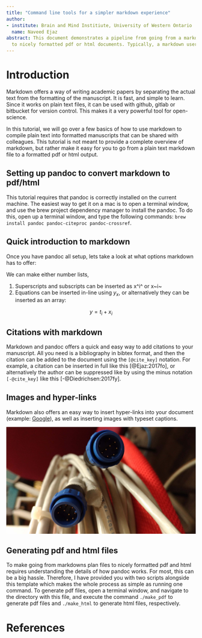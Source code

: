 ```yaml
---
title: "Command line tools for a simpler markdown experience"
author:
- institute: Brain and Mind Institiute, University of Western Ontario
  name: Naveed Ejaz
abstract: This document demonstrates a pipeline from going from a markdown document
  to nicely formatted pdf or html documents. Typically, a markdown user would have to understand third party tools like pandoc which offer ways of converting from markdown to pdf/html. This can be daunting for novice users, Therefore, I have provided a set of command line tools that makes the process of providing input to the pandoc compiler as simple as executing a single line. The command line tools handle everything from linking the bibliography file to providing default templates for formatting the desired output files. Templates are provided for compiling markdown files directly to html using a cascade style-sheet, and for converting markdown to pdf indirectly by first compiling to latex and then to pdf. Experience users will be able to modify the command line tools and the templates that accompany this tutorial to finely control the output files. Further details are provided in the make_pdf and make_html command line tools. Hopefully, these command line tools and templates help make the whole markdown process very simple for you!
---
```


# Introduction

Markdown offers a way of writing academic papers by separating the actual text from the formatting of the manuscript. It is fast, and simple to learn. Since it works on plain text files, it can be used with github, gitlab or bitbucket for version control. This makes it a very powerful tool for open-science. 

In this tutorial, we will go over a few basics of how to use markdown to compile plain text into formatted manuscripts that can be shared with colleagues. This tutorial is not meant to provide a complete overview of markdown, but rather make it easy for you to go from a plain text markdown file to a formatted pdf or html output.

## Setting up pandoc to convert markdown to pdf/html

This tutorial requires that pandoc is correctly installed on the current machine. The easiest way to get it on a mac is to open a terminal window, and use the brew project dependency manager to install the pandoc. To do this, open up a terminal window, and type the following commands: `brew install pandoc pandoc-citeproc pandoc-crossref`.

## Quick introduction to markdown

Once you have pandoc all setup, lets take a look at what options markdown has to offer: 

We can make either number lists,

1. Superscripts and subscripts can be inserted as x^i^ or x~i~  
2. Equations can be inserted in-line using $y_x$, or alternatively they can be inserted as an array:

$$ y = t_i + x_i  $$

## Citations with markdown

Markdown and pandoc offers a quick and easy way to add citations to your manuscript. All you need is a bibliography in bibtex format, and then the citation can be added to the document using the  `[@cite_key]` notation. For example, a citation can be inserted in full like this [@Ejaz:2017fo], or alternatively the author can be suppressed like by using the minus notation `[-@cite_key]` like this [-@Diedrichsen:2017fy].

## Images and hyper-links

Markdown also offers an easy way to insert hyper-links into your document (example: [Google](http://www.google.com)), as well as inserting images with typeset captions.  

![Figures and captions are nicely typeset in markdown](img.jpg)

## Generating pdf and html files

To make going from markdowns plan files to nicely formatted pdf and html requires understanding the details of how pandoc works. For most, this can be a big hassle. Therefore, I have provided you with two scripts alongside this template which makes the whole process as simple as running one command. To generate pdf files, open a terminal window, and navigate to the directory with this file, and execute the command `./make_pdf` to generate pdf files and `./make_html` to generate html files, respectively.

# References

